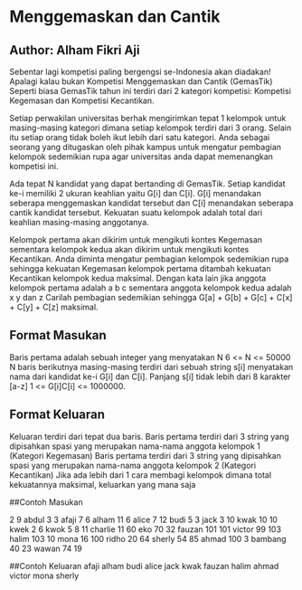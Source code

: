 # Menggemaskan dan Cantik
## Author: Alham Fikri Aji


Sebentar lagi kompetisi paling bergengsi se-Indonesia akan diadakan! Apalagi kalau bukan Kompetisi Menggemaskan dan Cantik (GemasTik) Seperti biasa GemasTik tahun ini terdiri dari 2 kategori kompetisi: Kompetisi Kegemasan dan Kompetisi Kecantikan.

Setiap perwakilan universitas berhak mengirimkan tepat 1 kelompok untuk masing-masing kategori dimana setiap kelompok terdiri dari 3 orang. Selain itu setiap orang tidak boleh ikut lebih dari satu kategori. Anda sebagai seorang yang ditugaskan oleh pihak kampus untuk mengatur pembagian kelompok sedemikian rupa agar universitas anda dapat memenangkan kompetisi ini.

Ada tepat N kandidat yang dapat bertanding di GemasTik. Setiap kandidat ke-i memiliki 2 ukuran keahlian yaitu G[i] dan C[i]. G[i] menandakan seberapa menggemaskan kandidat tersebut dan C[i] menandakan seberapa cantik kandidat tersebut. Kekuatan suatu kelompok adalah total dari keahlian masing-masing anggotanya.

Kelompok pertama akan dikirim untuk mengikuti kontes Kegemasan sementara kelompok kedua akan dikirim untuk mengikuti kontes Kecantikan. Anda diminta mengatur pembagian kelompok sedemikian rupa sehingga kekuatan Kegemasan kelompok pertama ditambah kekuatan Kecantikan kelompok kedua maksimal. Dengan kata lain jika anggota kelompok pertama adalah a b c sementara anggota kelompok kedua adalah x y dan z Carilah pembagian sedemikian sehingga G[a] + G[b] + G[c] + C[x] + C[y] + C[z] maksimal.


## Format Masukan
Baris pertama adalah sebuah integer yang menyatakan N 6 <= N <= 50000
N baris berikutnya masing-masing terdiri dari sebuah string s[i] menyatakan nama dari kandidat ke-i G[i] dan C[i].
Panjang s[i] tidak lebih dari 8 karakter [a-z] 1 <= G[i]C[i] <= 1000000.


## Format Keluaran
Keluaran terdiri dari tepat dua baris.
Baris pertama terdiri dari 3 string yang dipisahkan spasi yang merupakan nama-nama anggota kelompok 1 (Kategori Kegemasan)
Baris pertama terdiri dari 3 string yang dipisahkan spasi yang merupakan nama-nama anggota kelompok 2 (Kategori Kecantikan)
Jika ada lebih dari 1 cara membagi kelompok dimana total kekuatannya maksimal, keluarkan yang mana saja


##Contoh Masukan

2
9
abdul 3 3
afaji 7 6
alham 11 6
alice 7 12
budi 5 3
jack 3 10
kwak 10 10
kwek 2 6
kwok 5 8
11
charlie 11 60
eko 70 32
fauzan 101 101
victor 99 103
halim 103 10
mona 16 100
ridho 20 64
sherly 54 85
ahmad 100 3
bambang 40 23
wawan 74 19



##Contoh Keluaran
afaji alham budi
alice jack kwak
fauzan halim ahmad
victor mona sherly



